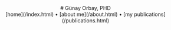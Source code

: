 <div class="flex-wrapper">
<header id="header">
<div id="title">
# Günay Orbay, PHD
</div>
<nav>
[home](/index.html) &bull; [about me](/about.html) &bull; [my publications](/publications.html)
</nav>
</header>